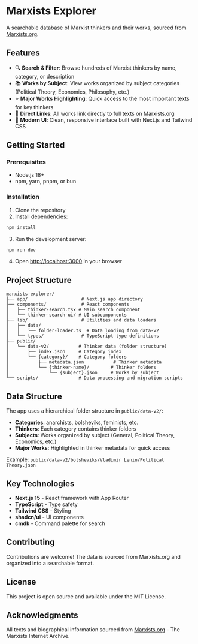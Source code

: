 # Marxists Explorer

A searchable database of Marxist thinkers and their works, sourced from [Marxists.org](https://www.marxists.org).

## Features

- 🔍 **Search & Filter**: Browse hundreds of Marxist thinkers by name, category, or description
- 📚 **Works by Subject**: View works organized by subject categories (Political Theory, Economics, Philosophy, etc.)
- ⭐ **Major Works Highlighting**: Quick access to the most important texts for key thinkers
- 📖 **Direct Links**: All works link directly to full texts on Marxists.org
- 🎨 **Modern UI**: Clean, responsive interface built with Next.js and Tailwind CSS

## Getting Started

### Prerequisites

- Node.js 18+ 
- npm, yarn, pnpm, or bun

### Installation

1. Clone the repository
2. Install dependencies:

```bash
npm install
```

3. Run the development server:

```bash
npm run dev
```

4. Open [http://localhost:3000](http://localhost:3000) in your browser

## Project Structure

```
marxists-explorer/
├── app/                    # Next.js app directory
├── components/             # React components
│   ├── thinker-search.tsx # Main search component
│   └── thinker-search-ui/ # UI subcomponents
├── lib/                    # Utilities and data loaders
│   ├── data/
│   │   └── folder-loader.ts  # Data loading from data-v2
│   └── types/              # TypeScript type definitions
├── public/
│   └── data-v2/           # Thinker data (folder structure)
│       ├── index.json     # Category index
│       └── {category}/    # Category folders
│           ├── metadata.json           # Thinker metadata
│           └── {thinker-name}/        # Thinker folders
│               └── {subject}.json     # Works by subject
└── scripts/               # Data processing and migration scripts
```

## Data Structure

The app uses a hierarchical folder structure in `public/data-v2/`:

- **Categories**: anarchists, bolsheviks, feminists, etc.
- **Thinkers**: Each category contains thinker folders
- **Subjects**: Works organized by subject (General, Political Theory, Economics, etc.)
- **Major Works**: Highlighted in thinker metadata for quick access

Example: `public/data-v2/bolsheviks/Vladimir Lenin/Political Theory.json`

## Key Technologies

- **Next.js 15** - React framework with App Router
- **TypeScript** - Type safety
- **Tailwind CSS** - Styling
- **shadcn/ui** - UI components
- **cmdk** - Command palette for search

## Contributing

Contributions are welcome! The data is sourced from Marxists.org and organized into a searchable format.

## License

This project is open source and available under the MIT License.

## Acknowledgments

All texts and biographical information sourced from [Marxists.org](https://www.marxists.org) - The Marxists Internet Archive.
